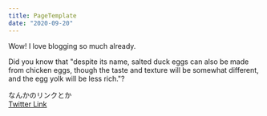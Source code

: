 ```yaml
---
title: PageTemplate
date: "2020-09-20"
---
```


Wow! I love blogging so much already.

Did you know that "despite its name, salted duck eggs can also be made from
chicken eggs, though the taste and texture will be somewhat different, and the
egg yolk will be less rich."?

なんかのリンクとか  
[Twitter Link](https://twitter.com/matsumotokaka11)


